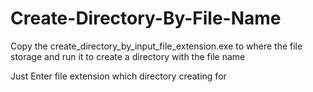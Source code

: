 # Create-Directory-By-File-Name

Copy the create_directory_by_input_file_extension.exe to where the file storage and run it to create a directory with the file name

Just Enter file extension which directory creating for

